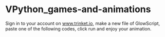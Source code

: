 # VPython_games-and-animations

Sign in to your account on www.trinket.io, make a new file of GlowScript, paste one of the following codes, click run and enjoy your animation.

